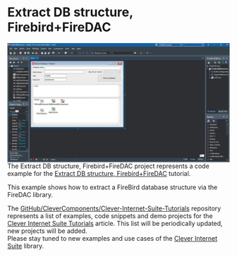 # Extract DB structure, Firebird+FireDAC

<img align="left" src="ExtractFB.jpg"/>

The Extract DB structure, Firebird+FireDAC project represents a code example for the [Extract DB structure, Firebird+FireDAC](https://www.clevercomponents.com/portal/kb/a146/extract-db-structure-firebirdfiredac.aspx) tutorial.   

This example shows how to extract a FireBird database structure via the FireDAC library.

The [GitHub/CleverComponents/Clever-Internet-Suite-Tutorials](https://github.com/CleverComponents/Clever-Internet-Suite-Tutorials) repository represents a list of examples, code snippets and demo projects for the [Clever Internet Suite Tutorials](https://www.clevercomponents.com/articles/article035/) article. This list will be periodically updated, new projects will be added.   
Please stay tuned to new examples and use cases of the [Clever Internet Suite](https://www.clevercomponents.com/products/inetsuite/) library.
